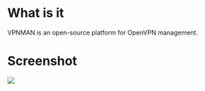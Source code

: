# What is it
VPNMAN is an open-source platform for OpenVPN management. 

# Screenshot

<img src='http://alph01.alpha-si.org/public/dashboard.png'>

